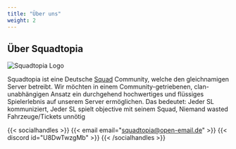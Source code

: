 ```yaml
---
title: "Über uns"
weight: 2
---
```


## Über Squadtopia

<img src="img/SQT_Logo_small_7.png" class="w-50" alt="Squadtopia Logo">

Squadtopia ist eine Deutsche [Squad](https://www.joinsquad.com/) Community, welche den gleichnamigen Server betreibt.
Wir möchten in einem Community-getriebenen, clan-unabhängigen Ansatz ein durchgehend hochwertiges und flüssiges Spielerlebnis auf unserem Server ermöglichen.
Das bedeutet: Jeder SL kommuniziert, Jeder SL spielt objective mit seinem Squad, Niemand wasted Fahrzeuge/Tickets unnötig

{{< socialhandles >}}
{{< email email="squadtopia@open-email.de" >}}
{{< discord id="U8DwTwzgMb" >}}
{{< /socialhandles >}}
